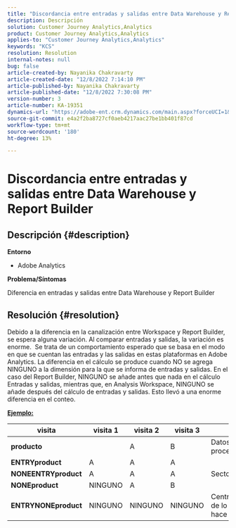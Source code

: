 ```yaml
---
title: "Discordancia entre entradas y salidas entre Data Warehouse y Report Builder"
description: Descripción
solution: Customer Journey Analytics,Analytics
product: Customer Journey Analytics,Analytics
applies-to: "Customer Journey Analytics,Analytics"
keywords: "KCS"
resolution: Resolution
internal-notes: null
bug: false
article-created-by: Nayanika Chakravarty
article-created-date: "12/8/2022 7:14:10 PM"
article-published-by: Nayanika Chakravarty
article-published-date: "12/8/2022 7:30:08 PM"
version-number: 3
article-number: KA-19351
dynamics-url: "https://adobe-ent.crm.dynamics.com/main.aspx?forceUCI=1&pagetype=entityrecord&etn=knowledgearticle&id=22cd5b78-2c77-ed11-81aa-6045bd006149"
source-git-commit: e4a2f2ba8727cf0aeb4217aac27be1bb401f87cd
workflow-type: tm+mt
source-wordcount: '180'
ht-degree: 13%

---
```


# Discordancia entre entradas y salidas entre Data Warehouse y Report Builder

## Descripción {#description}


<b>Entorno</b>

- Adobe Analytics



<b>Problema/Síntomas</b>

Diferencia en entradas y salidas entre Data Warehouse y Report Builder


## Resolución {#resolution}


Debido a la diferencia en la canalización entre Workspace y Report Builder, se espera alguna variación. Al comparar entradas y salidas, la variación es enorme. 
Se trata de un comportamiento esperado que se basa en el modo en que se cuentan las entradas y las salidas en estas plataformas en Adobe Analytics. La diferencia en el cálculo se produce cuando NO se agrega NINGUNO a la dimensión para la que se informa de entradas y salidas. En el caso del Report Builder, NINGUNO se añade antes que nada en el cálculo Entradas y salidas, mientras que, en Analysis Workspace, NINGUNO se añade después del cálculo de entradas y salidas. Esto llevó a una enorme diferencia en el conteo.

<u><b>Ejemplo:</b></u>


| <b>visita</b> | <b>visita 1</b> | <b>visita 2</b> | <b>visita 3</b> |   |
| --- | --- | --- | --- | --- |
| <b>producto</b> |   | A | B | Datos sin procesar |
| <b>ENTRYproduct</b> | A | A | A |   |
| <b>NONEENTRYproduct</b> | A | A | A | Sector |
| <b>NONEproduct</b> | NINGUNO | A | B |   |
| <b>ENTRYNONEproduct</b> | NINGUNO | NINGUNO | NINGUNO | Centralización de lo que RB hace |

